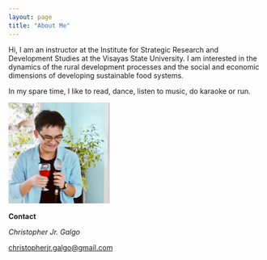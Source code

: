 ```yaml
---
layout: page
title: "About Me"
---
```


Hi, I am an instructor at the Institute for Strategic Research and Development Studies at the Visayas State University. I am interested in the dynamics of the rural development processes and the social and economic dimensions of developing sustainable food systems. 

In my spare time, I like to read, dance, listen to music, do karaoke or run. 

<img src="/assets/images/profilepic.jpeg" width="200">

**Contact**

*Christopher Jr. Galgo*

[christopherjr.galgo@gmail.com](christopherjr.galgo@gmail.com)
